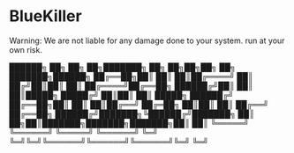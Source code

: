 # BlueKiller
Warning: We are not liable for any damage done to your system. run at your own risk.

██████╗ ██╗     ██╗   ██╗███████╗    ██╗  ██╗██╗██╗     ██╗     ███████╗██████╗ 
██╔══██╗██║     ██║   ██║██╔════╝    ██║ ██╔╝██║██║     ██║     ██╔════╝██╔══██╗
██████╔╝██║     ██║   ██║█████╗      █████╔╝ ██║██║     ██║     █████╗  ██████╔╝
██╔══██╗██║     ██║   ██║██╔══╝      ██╔═██╗ ██║██║     ██║     ██╔══╝  ██╔══██╗
██████╔╝███████╗╚██████╔╝███████╗    ██║  ██╗██║███████╗███████╗███████╗██║  ██║
╚═════╝ ╚══════╝ ╚═════╝ ╚══════╝    ╚═╝  ╚═╝╚═╝╚══════╝╚══════╝╚══════╝╚═╝  ╚═╝


